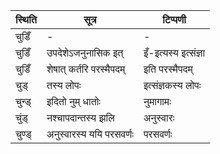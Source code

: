 | स्थिति | सूत्र | टिप्पणी |
| ----- | ------- | ------ |
| चुडिँ | - | - |
| चुडिँ | उपदेशेऽजनुनासिक इत् | इँ-इत्यस्य इत्संज्ञा |
| चुडिँ | शेषात् कर्तरि परस्मैपदम् | इति परस्मैपदम् |
| चुड् | तस्य लोपः | इत्संज्ञकस्य लोपः |
| चुन्ड् | इदितो नुम् धातोः | नुमागामः |
| चुंड् | नश्चापदान्तस्य झलि | अनुस्वारः |
| चुण्ड् | अनुस्वारस्य ययि परसवर्णः | परसवर्णः |
